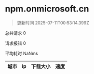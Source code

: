 
  # npm.onmicrosoft.cn

  > 更新时间 2025-07-11T00:53:14.399Z
  
  总共请求 0

  请求报错 0

  平均耗时 NaNms

|城市|ip|下载大小|速度|
|-----|----------|---|---|

  